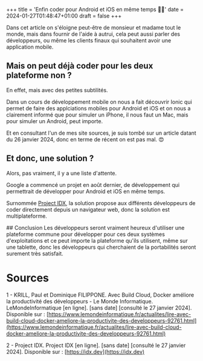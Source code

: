 +++
title = 'Enfin coder pour Android et iOS en même temps 🤖📱'
date = 2024-01-27T01:48:47+01:00
draft = false
+++

Dans cet article on s'éloigne peut-être de monsieur et madame tout le monde, mais dans fournir de l'aide à autrui, cela peut aussi parler des développeurs, ou même les clients finaux qui souhaitent avoir une application mobile.

## Mais on peut déjà coder pour les deux plateforme non ?

En effet, mais avec des petites subtilités.

Dans un cours de développement mobile on nous a fait découvrir Ionic qui permet de faire des applciations mobiles pour Android et iOS et on nous a clairement informé que pour simuler un iPhone, il nous faut un Mac, mais pour simuler un Android, peut importe.

Et en consultant l'un de mes site sources, je suis tombé sur un article datant du 26 janvier 2024, donc en terme de récent on est pas mal. 😍

## Et donc, une solution ?

Alors, pas vraiment, il y a une liste d'attente.

Google a commencé un projet en août dernier, de développement qui permettrait de développer pour Android et iOS en même temps.

Surnommée [Project IDX](https://idx.dev), la solution propose aux différents développeurs de coder directement depuis un navigateur web, donc la solution est multiplateforme.

## Conclusion
Les développeurs seront vraiment heureux d'utiliser une plateforme commune pour développer pour ces deux systèmes d'exploitations et ce peut importe la plateforme qu'ils utilisent, même sur une tablette, donc les développeurs qui cherchaient de la portabilités seront surement très satisfait.

# Sources

1 - KRILL, Paul et Dominique FILIPPONE. Avec Build Cloud, Docker améliore la productivité des développeurs - Le Monde Informatique. LeMondeInformatique [en ligne]. [sans date] [consulté le 27 janvier 2024]. Disponible sur : [https://www.lemondeinformatique.fr/actualites/lire-avec-build-cloud-docker-ameliore-la-productivite-des-developpeurs-92761.html](https://www.lemondeinformatique.fr/actualites/lire-avec-build-cloud-docker-ameliore-la-productivite-des-developpeurs-92761.html)

2 - Project IDX. Project IDX [en ligne]. [sans date] [consulté le 27 janvier 2024]. Disponible sur : [https://idx.dev](https://idx.dev)
